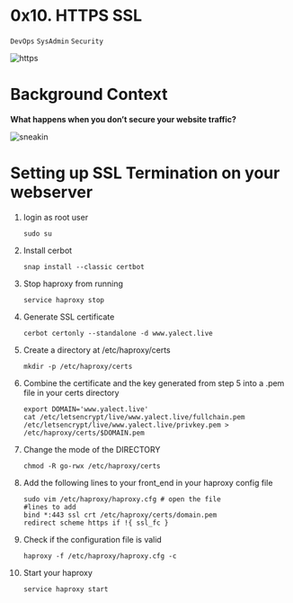 # 0x10. HTTPS SSL
``DevOps`` ``SysAdmin`` ``Security``

![https](https://s3.amazonaws.com/intranet-projects-files/holbertonschool-sysadmin_devops/276/FlhGPEK.png)

# Background Context
**What happens when you don’t secure your website traffic?**

![sneakin](https://s3.amazonaws.com/intranet-projects-files/holbertonschool-sysadmin_devops/276/xCmOCgw.gif)

# Setting up SSL Termination on your webserver
1. login as root user
   ```
   sudo su
   ```
2. Install cerbot
   ```
   snap install --classic certbot
   ```
3. Stop haproxy from running
   ```
   service haproxy stop
   ```
4. Generate SSL certificate
   ```
   cerbot certonly --standalone -d www.yalect.live
   ```
5. Create a directory at /etc/haproxy/certs
   ```
   mkdir -p /etc/haproxy/certs
   ```

6. Combine the certificate and the key generated from step 5 into a .pem file in your certs directory
   ```
   export DOMAIN='www.yalect.live'
   cat /etc/letsencrypt/live/www.yalect.live/fullchain.pem /etc/letsencrypt/live/www.yalect.live/privkey.pem > /etc/haproxy/certs/$DOMAIN.pem
   ```

7. Change the mode of the DIRECTORY
   ```
   chmod -R go-rwx /etc/haproxy/certs
   ```

8. Add the following lines to your front_end in your haproxy config file
   ```
   sudo vim /etc/haproxy/haproxy.cfg # open the file
   #lines to add
   bind *:443 ssl crt /etc/haproxy/certs/domain.pem
   redirect scheme https if !{ ssl_fc }
   ```

9. Check if the configuration file is valid
    ```
    haproxy -f /etc/haproxy/haproxy.cfg -c
    ```

10. Start your haproxy
    ```
    service haproxy start
    ```
